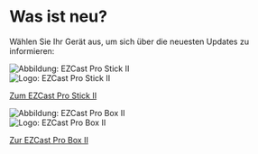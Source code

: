# Was ist neu?

Wählen Sie Ihr Gerät aus, um sich über die neuesten Updates zu informieren:

<div class="md-showcase">
	<img src="/assets/img/stick2.png" alt="Abbildung: EZCast Pro Stick II">
	<div>
		<img src="/assets/img/ezcastpro.stick2.black.png" alt="Logo: EZCast Pro Stick II">
		<p><a href="/pro-stick-d10/whatsnew">Zum EZCast Pro Stick II</a></p>
	</div>
</div>
<div class="md-showcase">
	<img src="/assets/img/box2.png" alt="Abbildung: EZCast Pro Box II">
	<div>
		<img src="/assets/img/ezcastpro.box2.black.logo.png" alt="Logo: EZCast Pro Box II">
		<p><a href="/pro-box-b10/whatsnew">Zur EZCast Pro Box II</a></p>
	</div>
</div>
